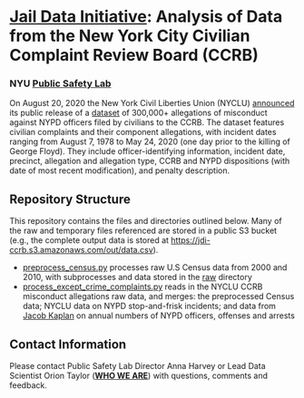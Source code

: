 # <a href="https://publicsafetylab.org/jail-data-initiative"><b>Jail Data Initiative</b></a>: Analysis of Data from the New York City Civilian Complaint Review Board (CCRB)
### NYU <a href="https://publicsafetylab.org/"><b>Public Safety Lab</b></a>

On August 20, 2020 the New York Civil Liberties Union (NYCLU) <a href="https://www.nyclu.org/en/press-releases/nyclu-makes-35-years-nypd-misconduct-data-available-public">announced</a> its public release of a <a href="https://github.com/new-york-civil-liberties-union/NYPD-Misconduct-Complaint-Database">dataset</a> of 300,000+ allegations of misconduct against NYPD officers filed by civilians to the CCRB. The dataset features civilian complaints and their component allegations, with incident dates ranging from August 7, 1978 to May 24, 2020 (one day prior to the killing of George Floyd). They include officer-identifying information, incident date, precinct, allegation and allegation type, CCRB and NYPD dispositions (with date of most recent modification), and penalty description.

## Repository Structure
This repository contains the files and directories outlined below. Many of the raw and temporary files referenced are stored in a public S3 bucket (e.g., the complete output data is stored at <a href='https://jdi-ccrb.s3.amazonaws.com/out/data.csv'>https://jdi-ccrb.s3.amazonaws.com/out/data.csv</a>).
<ul>
  <li><a href="https://github.com/publicsafetylab/JDI-CCRB/blob/master/preprocess_census.py">preprocess_census.py</a> processes raw U.S Census data from 2000 and 2010, with subprocesses and data stored in the <a href="https://github.com/publicsafetylab/JDI-CCRB/tree/master/raw">raw</a> directory
  <li><a href="https://github.com/publicsafetylab/JDI-CCRB/blob/master/process_except_crime_complaints.py">process_except_crime_complaints.py</a> reads in the NYCLU CCRB misconduct allegations raw data, and merges: the preprocessed Census data; NYCLU data on NYPD stop-and-frisk incidents; and data from <a href="https://jacobdkaplan.com/">Jacob Kaplan</a> on annual numbers of NYPD officers, offenses and arrests</li>
  </ul>

## Contact Information

Please contact Public Safety Lab Director Anna Harvey or Lead Data Scientist Orion Taylor (<a href="https://publicsafetylab.org/who-we-are"><b>WHO WE ARE</b></a>) with questions, comments and feedback.
